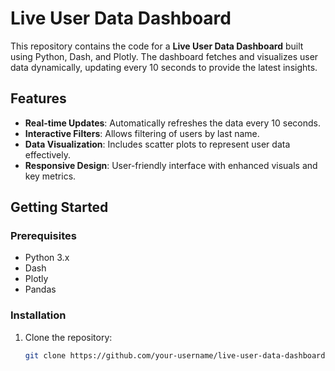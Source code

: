 # Live User Data Dashboard

This repository contains the code for a **Live User Data Dashboard** built using Python, Dash, and Plotly. The dashboard fetches and visualizes user data dynamically, updating every 10 seconds to provide the latest insights.

## Features

- **Real-time Updates**: Automatically refreshes the data every 10 seconds.
- **Interactive Filters**: Allows filtering of users by last name.
- **Data Visualization**: Includes scatter plots to represent user data effectively.
- **Responsive Design**: User-friendly interface with enhanced visuals and key metrics.

## Getting Started

### Prerequisites

- Python 3.x
- Dash
- Plotly
- Pandas

### Installation

1. Clone the repository:

   ```bash
   git clone https://github.com/your-username/live-user-data-dashboard.git

